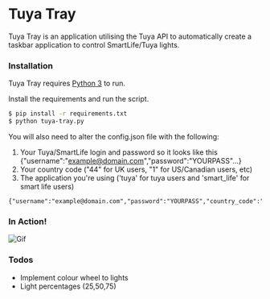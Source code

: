 # Tuya Tray

Tuya Tray is an application utilising the Tuya API to automatically create a taskbar application to control SmartLife/Tuya lights.


### Installation

Tuya Tray requires [Python 3](https://www.python.org/downloads/) to run.

Install the requirements and run the script.

```sh
$ pip install -r requirements.txt
$ python tuya-tray.py
```

You will also need to alter the config.json file with the following:
 1. Your Tuya/SmartLife login and password so it looks like this {"username":"example@domain.com","password":"YOURPASS"...}
 2. Your country code ("44" for UK users, "1" for US/Canadian users, etc)
 3. The application you're using ('tuya' for tuya users and 'smart_life' for smart life users)

```
{"username":"example@domain.com","password":"YOURPASS","country_code":"44","application":"tuya"}
```
### In Action!

![Gif](https://i.imgur.com/jM0mK28.gif)





### Todos

 - Implement colour wheel to lights
 - Light percentages (25,50,75)
